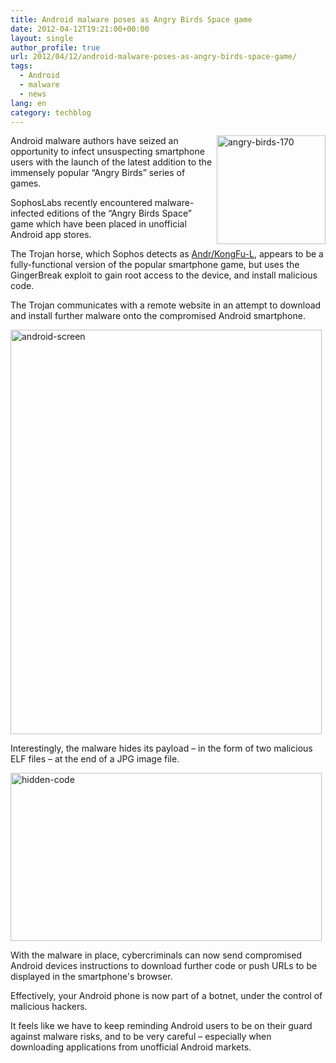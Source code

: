 ```yaml
---
title: Android malware poses as Angry Birds Space game
date: 2012-04-12T19:21:00+00:00
layout: single
author_profile: true
url: 2012/04/12/android-malware-poses-as-angry-birds-space-game/
tags:
  - Android
  - malware
  - news
lang: en
category: techblog
---
```

[<img title="angry-birds-170" border="0" alt="angry-birds-170" align="right" src="http://lh6.ggpht.com/-ESBLlYcKD8w/T4ckDrUg9xI/AAAAAAAAFfA/sHdfHigmzQk/angry-birds-170_thumb.jpg?imgmax=800" width="174" height="174" />](http://lh5.ggpht.com/-KCn9a7EFMAQ/T4ckBgNn-0I/AAAAAAAAFe4/eCOxM0nzQX4/s1600-h/angry-birds-170%25255B2%25255D.jpg)Android malware authors have seized an opportunity to infect unsuspecting smartphone users with the launch of the latest addition to the immensely popular &#8220;Angry Birds&#8221; series of games. 

SophosLabs recently encountered malware-infected editions of the &#8220;Angry Birds Space&#8221; game which have been placed in unofficial Android app stores. 

The Trojan horse, which Sophos detects as [Andr/KongFu-L](http://www.sophos.com/en-us/threat-center/threat-analyses/viruses-and-spyware/Andr~KongFu-L.aspx), appears to be a fully-functional version of the popular smartphone game, but uses the GingerBreak exploit to gain root access to the device, and install malicious code. 

The Trojan communicates with a remote website in an attempt to download and install further malware onto the compromised Android smartphone. 

[<img title="android-screen" border="0" alt="android-screen" src="http://lh3.ggpht.com/-AXMot75xm0g/T4ckJEWvdxI/AAAAAAAAFfQ/vrCBCawoqUk/android-screen_thumb%25255B2%25255D.jpg?imgmax=800" width="498" height="647" />](http://lh4.ggpht.com/--FxpWrLwhaE/T4ckGkWuq0I/AAAAAAAAFfI/8ZOad7scs-0/s1600-h/android-screen%25255B4%25255D.jpg) 

Interestingly, the malware hides its payload &#8211; in the form of two malicious ELF files &#8211; at the end of a JPG image file. 

[<img title="hidden-code" border="0" alt="hidden-code" src="http://lh3.ggpht.com/-6z5lMVKKd_I/T4ckOp01pPI/AAAAAAAAFfg/DXcII1OW99A/hidden-code_thumb%25255B2%25255D.jpg?imgmax=800" width="498" height="269" />](http://lh3.ggpht.com/-873qVVCv1hA/T4ckLk65eNI/AAAAAAAAFfY/Mr3rTR1eJbY/s1600-h/hidden-code%25255B4%25255D.jpg) 

With the malware in place, cybercriminals can now send compromised Android devices instructions to download further code or push URLs to be displayed in the smartphone's browser. 

Effectively, your Android phone is now part of a botnet, under the control of malicious hackers. 

It feels like we have to keep reminding Android users to be on their guard against malware risks, and to be very careful &#8211; especially when downloading applications from unofficial Android markets.
